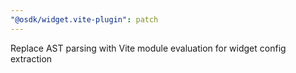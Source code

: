 ```yaml
---
"@osdk/widget.vite-plugin": patch
---
```


Replace AST parsing with Vite module evaluation for widget config extraction
